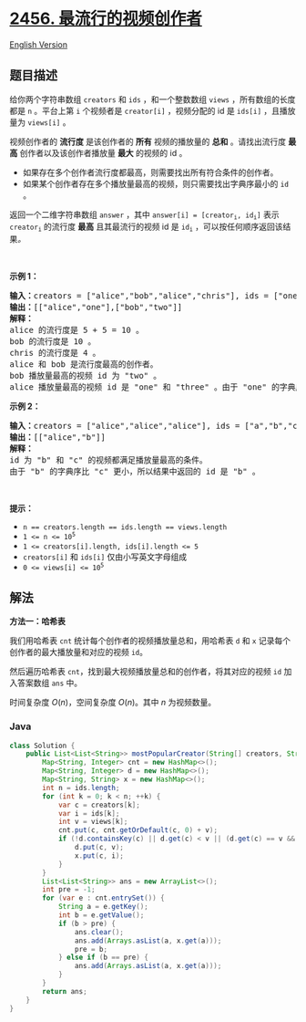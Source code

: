 # [2456. 最流行的视频创作者](https://leetcode.cn/problems/most-popular-video-creator)

[English Version](/solution/2400-2499/2456.Most%20Popular%20Video%20Creator/README_EN.md)

## 题目描述

<p>给你两个字符串数组 <code>creators</code> 和 <code>ids</code> ，和一个整数数组 <code>views</code> ，所有数组的长度都是 <code>n</code> 。平台上第 <code>i</code> 个视频者是&nbsp;<code>creator[i]</code> ，视频分配的 id 是 <code>ids[i]</code> ，且播放量为 <code>views[i]</code> 。</p>

<p>视频创作者的 <strong>流行度</strong> 是该创作者的 <strong>所有</strong> 视频的播放量的 <strong>总和</strong> 。请找出流行度 <strong>最高</strong> 创作者以及该创作者播放量 <strong>最大</strong> 的视频的 id 。</p>

<ul>
	<li>如果存在多个创作者流行度都最高，则需要找出所有符合条件的创作者。</li>
	<li>如果某个创作者存在多个播放量最高的视频，则只需要找出字典序最小的 <code>id</code> 。</li>
</ul>

<p>返回一个二维字符串数组<em> </em><code>answer</code><em> </em>，其中<em> </em><code>answer[i] = [creator<sub>i</sub>, id<sub>i</sub>]</code><em> </em>表示<em> </em><code>creator<sub>i</sub></code> 的流行度 <strong>最高</strong> 且其最流行的视频 id 是<em> </em><code>id<sub>i</sub></code><em> </em>，可以按任何顺序返回该结果<em>。</em></p>

<p>&nbsp;</p>

<p><strong>示例 1：</strong></p>

<pre>
<strong>输入：</strong>creators = ["alice","bob","alice","chris"], ids = ["one","two","three","four"], views = [5,10,5,4]
<strong>输出：</strong>[["alice","one"],["bob","two"]]
<strong>解释：</strong>
alice 的流行度是 5 + 5 = 10 。
bob 的流行度是 10 。
chris 的流行度是 4 。
alice 和 bob 是流行度最高的创作者。
bob 播放量最高的视频 id 为 "two" 。
alice 播放量最高的视频 id 是 "one" 和 "three" 。由于 "one" 的字典序比 "three" 更小，所以结果中返回的 id 是 "one" 。
</pre>

<p><strong>示例 2：</strong></p>

<pre>
<strong>输入：</strong>creators = ["alice","alice","alice"], ids = ["a","b","c"], views = [1,2,2]
<strong>输出：</strong>[["alice","b"]]
<strong>解释：</strong>
id 为 "b" 和 "c" 的视频都满足播放量最高的条件。
由于 "b" 的字典序比 "c" 更小，所以结果中返回的 id 是 "b" 。
</pre>

<p>&nbsp;</p>

<p><strong>提示：</strong></p>

<ul>
	<li><code>n == creators.length == ids.length == views.length</code></li>
	<li><code>1 &lt;= n &lt;= 10<sup>5</sup></code></li>
	<li><code>1 &lt;= creators[i].length, ids[i].length &lt;= 5</code></li>
	<li><code>creators[i]</code> 和 <code>ids[i]</code> 仅由小写英文字母组成</li>
	<li><code>0 &lt;= views[i] &lt;= 10<sup>5</sup></code></li>
</ul>

## 解法

**方法一：哈希表**

我们用哈希表 `cnt` 统计每个创作者的视频播放量总和，用哈希表 `d` 和 `x` 记录每个创作者的最大播放量和对应的视频 `id`。

然后遍历哈希表 `cnt`，找到最大视频播放量总和的创作者，将其对应的视频 `id` 加入答案数组 `ans` 中。

时间复杂度 $O(n)$，空间复杂度 $O(n)$。其中 $n$ 为视频数量。

### **Java**

```java
class Solution {
    public List<List<String>> mostPopularCreator(String[] creators, String[] ids, int[] views) {
        Map<String, Integer> cnt = new HashMap<>();
        Map<String, Integer> d = new HashMap<>();
        Map<String, String> x = new HashMap<>();
        int n = ids.length;
        for (int k = 0; k < n; ++k) {
            var c = creators[k];
            var i = ids[k];
            int v = views[k];
            cnt.put(c, cnt.getOrDefault(c, 0) + v);
            if (!d.containsKey(c) || d.get(c) < v || (d.get(c) == v && x.get(c).compareTo(i) > 0)) {
                d.put(c, v);
                x.put(c, i);
            }
        }
        List<List<String>> ans = new ArrayList<>();
        int pre = -1;
        for (var e : cnt.entrySet()) {
            String a = e.getKey();
            int b = e.getValue();
            if (b > pre) {
                ans.clear();
                ans.add(Arrays.asList(a, x.get(a)));
                pre = b;
            } else if (b == pre) {
                ans.add(Arrays.asList(a, x.get(a)));
            }
        }
        return ans;
    }
}
```
